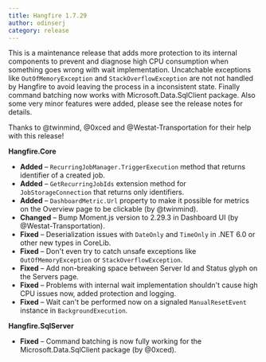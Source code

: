 ```yaml
---
title: Hangfire 1.7.29
author: odinserj
category: release
---
```


This is a maintenance release that adds more protection to its internal components to prevent and diagnose high CPU consumption when something goes wrong with wait implementation. Uncatchable exceptions like `OutOfMemoryException` and `StackOverflowException` are not not handled by Hangfire to avoid leaving the process in a inconsistent state. Finally command batching now works with Microsoft.Data.SqlClient package. Also some very minor features were added, please see the release notes for details.

Thanks to @twinmind, @0xced and @Westat-Transportation for their help with this release!

**Hangfire.Core**

* **Added** – `RecurringJobManager.TriggerExecution` method that returns identifier of a created job.
* **Added** – `GetRecurringJobIds` extension method for `JobStorageConnection` that returns only identifiers.
* **Added** – `DashboardMetric.Url` property to make it possible for metrics on the Overview page to be clickable (by @twinmind).
* **Changed** – Bump Moment.js version to 2.29.3 in Dashboard UI (by @Westat-Transportation).
* **Fixed** – Deserialization issues with `DateOnly` and `TimeOnly` in .NET 6.0 or other new types in CoreLib.
* **Fixed** – Don't even try to catch unsafe exceptions like `OutOfMemoryException` or `StackOverflowException`.
* **Fixed** – Add non-breaking space between Server Id and Status glyph on the Servers page.
* **Fixed** – Problems with internal wait implementation shouldn't cause high CPU issues now, added protection and logging.
* **Fixed** – Wait can't be performed now on a signaled `ManualResetEvent` instance in `BackgroundExecution`.

**Hangfire.SqlServer**

* **Fixed** – Command batching is now fully working for the Microsoft.Data.SqlClient package (by @0xced).
